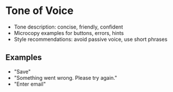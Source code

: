 # Tone of Voice

- Tone description: concise, friendly, confident
- Microcopy examples for buttons, errors, hints
- Style recommendations: avoid passive voice, use short phrases

## Examples
- "Save"
- "Something went wrong. Please try again."
- "Enter email" 
